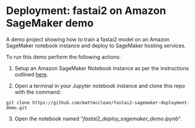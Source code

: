 # Deployment: fastai2 on Amazon SageMaker demo

A demo project showing how to train a fastai2 model on an Amazon SageMaker notebook instance and deploy to SageMaker hosting services.

To run this demo perform the following actions:

1. Setup an Amazon SageMaker Notebook instance as per the instructions outlined [here](https://forums.fast.ai/t/platform-amazon-sagemaker-aws/66020).

2. Open a terminal in your Jupyter notebook instance and clone this repo with the command: 

`git clone https://github.com/mattmcclean/fastai2-sagemaker-deployment-demo.git`

3. Open the notebook named "*fastai2_deploy_sagemaker_demo.ipynb*".
